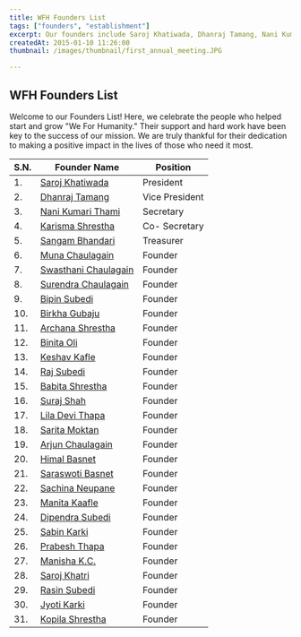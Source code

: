 ```yaml
---
title: WFH Founders List
tags: ["founders", "establishment"]
excerpt: Our founders include Saroj Khatiwada, Dhanraj Tamang, Nani Kumari Thami, Karisma Shrestha, Sangam Bhandari, Muna Chaulagain, Swasthani Chaulagain, Surendra Chaulagain, Bipin Subedi, Birkha Gubaju, Archana Shrestha, Binita Oli, Keshav Kafle, Raj Subedi, Babita Shrestha, Suraj Shah, Lila Devi Thapa, Sarita Moktan, Arjun Chaulagain, Himal Basnet, Saraswoti Basnet, Sachina Neupane, Manita Kaafle, Dipendra Subedi, Sabin Karki, Prabesh Thapa, Manisha K.C., Saroj Khatri, Rasin Subedi, Jyoti Karki, Kopila Shrestha
createdAt: 2015-01-10 11:26:00
thumbnail: /images/thumbnail/first_annual_meeting.JPG

---
```


## WFH Founders List
Welcome to our Founders List! Here, we celebrate the people who helped start and grow "We For Humanity." Their support and hard work have been key to the success of our mission. We are truly thankful for their dedication to making a positive impact in the lives of those who need it most.

| S.N. | Founder Name                                                                | Position        |
|------|-----------------------------------------------------------------------------|-----------------|
| 1.   | [Saroj Khatiwada](https://www.facebook.com/sarkhatiwada)                    | President       |
| 2.   | [Dhanraj Tamang](https://www.facebook.com/dhanraj.pakhrintamang)            | Vice President  |
| 3.   | [Nani Kumari Thami](https://www.facebook.com/nani.thami.5)                  | Secretary       |
| 4.   | [Karisma Shrestha](https://www.facebook.com/karishma.shrestha.12177)        | Co- Secretary   |
| 5.   | [Sangam Bhandari](https://www.facebook.com/sangam.bhandari.18)              | Treasurer       |
| 6.   | [Muna Chaulagain](https://www.facebook.com/chaulagain.maunata)              | Founder         |
| 7.   | [Swasthani Chaulagain](https://www.facebook.com/sita.chaulagain.522)        | Founder         |
| 8.   | [Surendra Chaulagain](https://www.facebook.com/returnback.suren)            | Founder         |
| 9.   | [Bipin Subedi](https://www.facebook.com/bipin.subedi.39)                    | Founder         |
| 10.  | [Birkha Gubaju](https://www.facebook.com/gubhaju.birkha)                    | Founder         |
| 11.  | [Archana Shrestha](https://www.facebook.com/Archanasherpa328015)            | Founder         |
| 12.  | [Binita Oli](https://www.facebook.com/binita.oli.79)                        | Founder         |
| 13.  | [Keshav Kafle](https://www.facebook.com/Ksav.kaf)                           | Founder         |
| 14.  | [Raj Subedi](https://www.facebook.com/prayash.subedi.1)                     | Founder         |
| 15.  | [Babita Shrestha](https://www.facebook.com/babita.shrestha.334)             | Founder         |
| 16.  | [Suraj Shah](https://www.facebook.com/mandip.shahithakuri.1)                | Founder         |
| 17.  | [Lila Devi Thapa](https://www.facebook.com/liladevi.thapa)                  | Founder         |
| 18.  | [Sarita Moktan](https://www.facebook.com/sawreetaa.moktan)                  | Founder         |
| 19.  | [Arjun Chaulagain](https://www.facebook.com/profile.php?id=100076834993616) | Founder         |
| 20.  | [Himal Basnet](https://www.facebook.com/himal.basnet.96)                    | Founder         |
| 21.  | [Saraswoti Basnet](https://www.facebook.com/saraswoti.basnet.355)           | Founder         |
| 22.  | [Sachina Neupane](https://www.facebook.com/sachina.neupane)                 | Founder         |
| 23.  | [Manita Kaafle](https://www.facebook.com/manita.kafle.7)                    | Founder         |
| 24.  | [Dipendra Subedi](https://www.facebook.com/profile.php?id=100009456464612)  | Founder         |
| 25.  | [Sabin Karki](https://www.facebook.com/sabin.karki.716)                     | Founder         |
| 26.  | [Prabesh Thapa](https://www.facebook.com/Thaprabesh35)                      | Founder         |
| 27.  | [Manisha K.C.](https://www.facebook.com/manisha.kc.5494)                    | Founder         |
| 28.  | [Saroj Khatri](https://www.facebook.com/saroj.khatri.73700)                 | Founder         |
| 29.  | [Rasin Subedi](https://www.facebook.com/rasin.subedi)                       | Founder         |
| 30.  | [Jyoti Karki](https://www.facebook.com/profile.php?id=100041225693897)      | Founder         |
| 31.  | [Kopila Shrestha](https://www.facebook.com/profile.php?id=100012532001702)  | Founder         |
